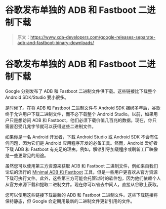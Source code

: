 # 谷歌发布单独的 ADB 和 Fastboot 二进制下载

> 原文：<https://www.xda-developers.com/google-releases-separate-adb-and-fastboot-binary-downloads/>

# 谷歌发布单独的 ADB 和 Fastboot 二进制下载

Google 分别发布了 ADB 和 Fastboot 二进制文件供下载。这些链接比下载整个 Android SDK/Studio 要小很多。

是时候了。在将 ADB 和 Fastboot 二进制文件与 Android SDK 捆绑多年后，谷歌终于允许用户下载二进制文件，而不必下载整个 Android Studio。以前，如果用户只是想访问 ADB 和 Fastboot，他们必须下载价值几百兆的数据。现在，你只需要忍受几兆字节就可以获得这些二进制文件。

如果你是一名 Android 开发者，下载 Android Studio 或 Android SDK 不会有任何问题，因为它们是 Android 应用程序开发的必备工具。然而，Android 爱好者下载 ADB 和 Fastboot 有充足的理由。例如，解锁引导加载程序或刷新工厂映像是一些更常见的用途。

虽然您可以使用第三方资源来获取 ADB 和 Fastboot 二进制文件，例如来自我们论坛的流行的 [Minimal ADB 和 Fastboot](https://forum.xda-developers.com/showthread.php?t=2317790) 工具，但是一些用户更喜欢从官方资源下载可执行文件。此外，这些第三方可能会托管过时的软件包，因为他们依赖个人从官方来源下载和提取二进制文件。现在你可以省去中间人，直接从谷歌上获取。

您可以使用这些链接下载最新的 ADB 和 Fastboot 二进制文件。这些下载链接将保持静态，但 Google 会定期用最新的二进制文件更新引用的文件。